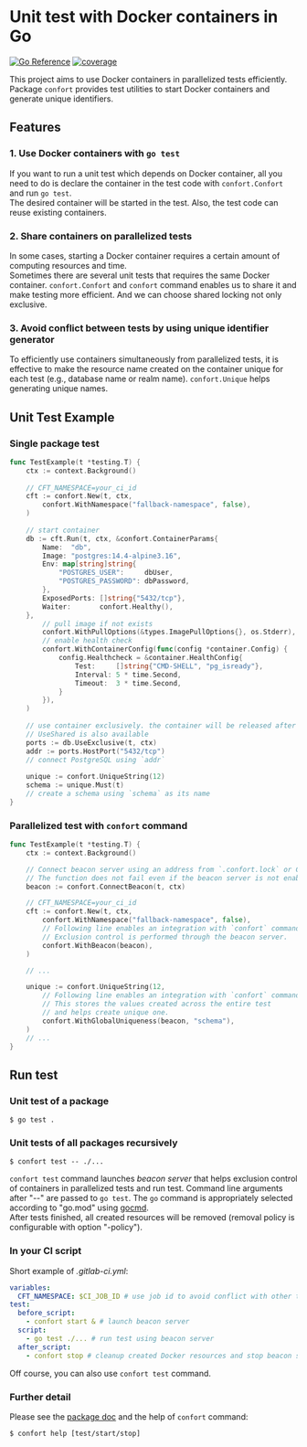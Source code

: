 # Unit test with Docker containers in Go

[![Go Reference](https://pkg.go.dev/badge/github.com/daichitakahashi/confort.svg)](https://pkg.go.dev/github.com/daichitakahashi/confort)
[![coverage](https://img.shields.io/endpoint?style=flat-square&url=https%3A%2F%2Fdaichitakahashi.github.io%2Fconfort%2Fcoverage.json)](https://daichitakahashi.github.io/confort/coverage.html)

This project aims to use Docker containers in parallelized tests efficiently.  
Package `confort` provides test utilities to start Docker containers and generate unique identifiers.

## Features
### 1. Use Docker containers with `go test`
If you want to run a unit test which depends on Docker container, all you need
to do is declare the container in the test code with `confort.Confort` and run 
`go test`.  
The desired container will be started in the test. Also, the test code can reuse 
existing containers.

### 2. Share containers on parallelized tests
In some cases, starting a Docker container requires a certain amount of computing 
resources and time.  
Sometimes there are several unit tests that requires the same Docker container.
`confort.Confort` and `confort` command enables us to share it and make testing 
more efficient. And we can choose shared locking not only exclusive.

### 3. Avoid conflict between tests by using unique identifier generator
To efficiently use containers simultaneously from parallelized tests, it is 
effective to make the resource name created on the container unique for each test 
(e.g., database name or realm name).
`confort.Unique` helps generating unique names.

## Unit Test Example
### Single package test
```go
func TestExample(t *testing.T) {
    ctx := context.Background()
    
    // CFT_NAMESPACE=your_ci_id
    cft := confort.New(t, ctx,
        confort.WithNamespace("fallback-namespace", false),
    )
    
    // start container
    db := cft.Run(t, ctx, &confort.ContainerParams{
        Name:  "db",
        Image: "postgres:14.4-alpine3.16",
        Env: map[string]string{
            "POSTGRES_USER":     dbUser,
            "POSTGRES_PASSWORD": dbPassword,
        },
        ExposedPorts: []string{"5432/tcp"},
        Waiter:       confort.Healthy(),
    },
        // pull image if not exists
        confort.WithPullOptions(&types.ImagePullOptions{}, os.Stderr),
        // enable health check
        confort.WithContainerConfig(func(config *container.Config) {
            config.Healthcheck = &container.HealthConfig{
                Test:     []string{"CMD-SHELL", "pg_isready"},
                Interval: 5 * time.Second,
                Timeout:  3 * time.Second,
            }
        }),
    )
    
    // use container exclusively. the container will be released after the test finished
    // UseShared is also available
    ports := db.UseExclusive(t, ctx)
    addr := ports.HostPort("5432/tcp")
    // connect PostgreSQL using `addr`
	
    unique := confort.UniqueString(12)
    schema := unique.Must(t)
    // create a schema using `schema` as its name
}
```

### Parallelized test with `confort` command
```go
func TestExample(t *testing.T) {
    ctx := context.Background()

    // Connect beacon server using an address from `.confort.lock` or CFT_BEACON_ADDR.
    // The function does not fail even if the beacon server is not enabled. But beacon.Enabled == false.
    beacon := confort.ConnectBeacon(t, ctx)

    // CFT_NAMESPACE=your_ci_id
    cft := confort.New(t, ctx,
        confort.WithNamespace("fallback-namespace", false),
        // Following line enables an integration with `confort` command.
        // Exclusion control is performed through the beacon server.
        confort.WithBeacon(beacon),
    )

    // ...

    unique := confort.UniqueString(12,
        // Following line enables an integration with `confort` command. 
        // This stores the values created across the entire test
        // and helps create unique one.
        confort.WithGlobalUniqueness(beacon, "schema"), 
    )
    // ...
}
```

## Run test
### Unit test of a package
```shell
$ go test .
```

### Unit tests of all packages recursively
```shell
$ confort test -- ./...
```
`confort test` command launches *beacon server* that helps exclusion control of 
containers in parallelized tests and run test. Command line arguments after "--" 
are passed to `go test`. The `go` command is appropriately selected according to 
"go.mod" using [gocmd](https://github.com/daichitakahashi/gocmd).  
After tests finished, all created resources will be removed (removal policy is
configurable with option "-policy").

### In your CI script
Short example of *.gitlab-ci.yml*:
```yaml
variables:
  CFT_NAMESPACE: $CI_JOB_ID # use job id to avoid conflict with other tests
test:
  before_script:
    - confort start & # launch beacon server
  script:
    - go test ./... # run test using beacon server
  after_script:
    - confort stop # cleanup created Docker resources and stop beacon server safely
```

Off course, you can also use `confort test` command.

### Further detail
Please see the [package doc](https://pkg.go.dev/github.com/daichitakahashi/confort) and the help of `confort` command:
```shell
$ confort help [test/start/stop]
```
